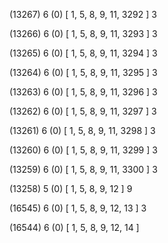 (13267) 6 (0) [ 1, 5, 8, 9, 11, 3292 ] 3 


(13266) 6 (0) [ 1, 5, 8, 9, 11, 3293 ] 3 


(13265) 6 (0) [ 1, 5, 8, 9, 11, 3294 ] 3 


(13264) 6 (0) [ 1, 5, 8, 9, 11, 3295 ] 3 


(13263) 6 (0) [ 1, 5, 8, 9, 11, 3296 ] 3 


(13262) 6 (0) [ 1, 5, 8, 9, 11, 3297 ] 3 


(13261) 6 (0) [ 1, 5, 8, 9, 11, 3298 ] 3 


(13260) 6 (0) [ 1, 5, 8, 9, 11, 3299 ] 3 


(13259) 6 (0) [ 1, 5, 8, 9, 11, 3300 ] 3 


(13258) 5 (0) [ 1, 5, 8, 9, 12 ] 9 


(16545) 6 (0) [ 1, 5, 8, 9, 12, 13 ] 3 


(16544) 6 (0) [ 1, 5, 8, 9, 12, 14 ]  

